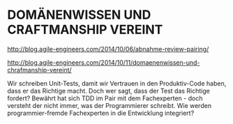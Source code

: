 DOMÄNENWISSEN UND CRAFTMANSHIP VEREINT
======================================

http://blog.agile-engineers.com/2014/10/06/abnahme-review-pairing/

http://blog.agile-engineers.com/2014/10/11/domaenenwissen-und-chrafmanship-vereint/

Wir schreiben Unit-Tests, damit wir Vertrauen in den Produktiv-Code haben, dass er das Richtige macht. Doch wer sagt, dass der Test das Richtige fordert? Bewährt hat sich TDD im Pair mit dem Fachexperten - doch versteht der nicht immer, was der Programmierer schreibt. Wie werden programmier-fremde Fachexperten in die Entwicklung integriert?
